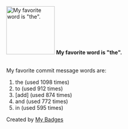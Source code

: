 <img src="https://my-badges.github.io/my-badges/favorite-word.png" alt="My favorite word is &quot;the&quot;." title="My favorite word is &quot;the&quot;." width="128">
<strong>My favorite word is &quot;the&quot;.</strong>
<br><br>

My favorite commit message words are:

1. the (used 1098 times)
2. to (used 912 times)
3. [add] (used 874 times)
4. and (used 772 times)
5. in (used 595 times)


Created by <a href="https://github.com/my-badges/my-badges">My Badges</a>